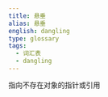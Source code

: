 ```yaml
---
title: 悬垂
alias: 悬垂
english: dangling
type: glossary
tags:
  - 词汇表
  - dangling
---
```


指向不存在对象的指针或引用
